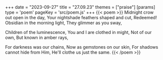 +++
date = "2023-09-27"
title = "27.09.23"
themes = ["praise"]
[params]
  type = 'poem'
  pageKey = 'src/poem.js'
+++
{{< poem >}}
Midnight crow out open in the day,
Your nightshade feathers shaped and cut,
Redeemed! Obsidian in the morning light, 
They glimmer as you sway,

Children of the luminescence,
You and I are clothed in might,
Not of our own, 
But known in amber rays,

For darkness was our chains,
Now as gemstones on our skin,
For shadows cannot hide from Him,
He'll clothe us just the same.
{{< /poem >}}
